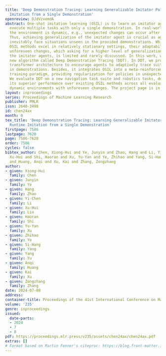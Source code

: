 ```yaml
---
title: 'Deep Demonstration Tracing: Learning Generalizable Imitator Policy for Runtime
  Imitation from a Single Demonstration'
openreview: DJdVzxemdA
abstract: One-shot imitation learning (OSIL) is to learn an imitator agent that can
  execute multiple tasks with only a single demonstration. In real-world scenario,
  the environment is dynamic, e.g., unexpected changes can occur after demonstration.
  Thus, achieving generalization of the imitator agent is crucial as agents would
  inevitably face situations unseen in the provided demonstrations. While traditional
  OSIL methods excel in relatively stationary settings, their adaptability to such
  unforeseen changes, which asking for a higher level of generalization ability for
  the imitator agents, is limited and rarely discussed. In this work, we present a
  new algorithm called Deep Demonstration Tracing (DDT). In DDT, we propose a demonstration
  transformer architecture to encourage agents to adaptively trace suitable states
  in demonstrations. Besides, it integrates OSIL into a meta-reinforcement-learning
  training paradigm, providing regularization for policies in unexpected situations.
  We evaluate DDT on a new navigation task suite and robotics tasks, demonstrating
  its superior performance over existing OSIL methods across all evaluated tasks in
  dynamic environments with unforeseen changes. The project page is in https://osil-ddt.github.io.
layout: inproceedings
series: Proceedings of Machine Learning Research
publisher: PMLR
issn: 2640-3498
id: chen24ax
month: 0
tex_title: 'Deep Demonstration Tracing: Learning Generalizable Imitator Policy for
  Runtime Imitation from a Single Demonstration'
firstpage: 7586
lastpage: 7620
page: 7586-7620
order: 7586
cycles: false
bibtex_author: Chen, Xiong-Hui and Ye, Junyin and Zhao, Hang and Li, Yi-Chen and Liu,
  Xu-Hui and Shi, Haoran and Xu, Yu-Yan and Ye, Zhihao and Yang, Si-Hang and Yu, Yang
  and Huang, Anqi and Xu, Kai and Zhang, Zongzhang
author:
- given: Xiong-Hui
  family: Chen
- given: Junyin
  family: Ye
- given: Hang
  family: Zhao
- given: Yi-Chen
  family: Li
- given: Xu-Hui
  family: Liu
- given: Haoran
  family: Shi
- given: Yu-Yan
  family: Xu
- given: Zhihao
  family: Ye
- given: Si-Hang
  family: Yang
- given: Yang
  family: Yu
- given: Anqi
  family: Huang
- given: Kai
  family: Xu
- given: Zongzhang
  family: Zhang
date: 2024-07-08
address:
container-title: Proceedings of the 41st International Conference on Machine Learning
volume: '235'
genre: inproceedings
issued:
  date-parts:
  - 2024
  - 7
  - 8
pdf: https://proceedings.mlr.press/v235/assets/chen24ax/chen24ax.pdf
extras: []
# Format based on Martin Fenner's citeproc: https://blog.front-matter.io/posts/citeproc-yaml-for-bibliographies/
---
```

